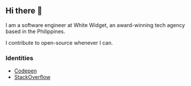## Hi there 👋

I am a software engineer at White Widget, an award-winning tech agency based in the Philippines. 

I contribute to open-source whenever I can.

<!---
[![Top Langs](https://github-readme-stats.vercel.app/api/top-langs/?username=jrlmontejo&layout=compact)](https://github.com/anuraghazra/github-readme-stats)
-->

### Identities

- [Codepen](https://codepen.io/jrlmontejo)
- [StackOverflow](https://stackoverflow.com/users/5519632/jaye-renzo-montejo)

